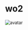 # wo2
![avatar](https://viewer.diagrams.net/?highlight=0000ff&edit=_blank&layers=1&nav=1&title=w1.drawio#RjZJLT8QgEMc%2FDUeTtmzaerWuj6inHtSTwTIWEloalr789FKZvrLZZC8EfvNg5j9DaFYNj4Y14k1zUCQK%2BEDoPYmiJKXunMDowYEiKI3kHoUryOUvIAyQtpLDaedotVZWNntY6LqGwu4YM0b3e7cfrfa%2FNqyEM5AXTJ3Td8mt8DSNkpU%2FgSzF%2FHMY33pLxWZn7OQkGNf9BtEjoZnR2vpbNWSgJu1mXXzcwwXrUpiB2l4T8BxbmhjVHV%2FMV5J%2Bdx%2Bfr%2FwGs3RMtdgwFmvHWQGj25rDlCQk9K4X0kLesGKy9m7kjglbKTRjOjAWhot1hkv3bmtAV2DN6FwwgB5QMNyYKMB3v%2BofzqKKjfYxMoYjL5fUqyrugsLMz3UA%2F7bNFtPjHw%3D%3D)
